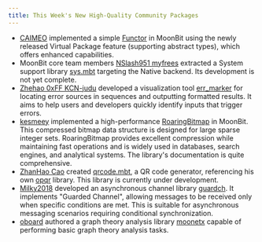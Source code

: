 ```yaml
---
title: This Week's New High-Quality Community Packages
---
```


- [CAIMEO](https://github.com/CAIMEOX) implemented a simple [Functor](https://github.com/CAIMEOX/functor) in MoonBit using the newly released Virtual Package feature (supporting abstract types), which offers enhanced capabilities.
- MoonBit core team members [NSlash951 myfrees](https://github.com/myfreess) extracted a System support library [sys.mbt](https://github.com/myfreess/sys.mbt) targeting the Native backend. Its development is not yet complete.
- [Zhehao 0xFF KCN-judu](https://github.com/KCN-judu) developed a visualization tool [err_marker](https://github.com/moonbit-community/err_marker) for locating error sources in sequences and outputting formatted results. It aims to help users and developers quickly identify inputs that trigger errors.
- [kesmeey](https://github.com/kesmeey) implemented a high-performance [RoaringBitmap](https://github.com/kesmeey/RoaringBitmap) in MoonBit. This compressed bitmap data structure is designed for large sparse integer sets. RoaringBitmap provides excellent compression while maintaining fast operations and is widely used in databases, search engines, and analytical systems. The library's documentation is quite comprehensive.
- [ZhanHao Cao](https://github.com/caozhanhao) created [qrcode.mbt](https://github.com/caozhanhao/qrcode.mbt), a QR code generator, referencing his own [opqr](https://github.com/caozhanhao/opqr) library. This library is currently under development.
- [Milky2018](https://github.com/Milky2018) developed an asynchronous channel library [guardch](https://github.com/Milky2018/guardch). It implements "Guarded Channel", allowing messages to be received only when specific conditions are met. This is suitable for asynchronous messaging scenarios requiring conditional synchronization.
- [oboard](https://github.com/oboard) authored a graph theory analysis library [moonetx](https://github.com/oboard/moonetx) capable of performing basic graph theory analysis tasks.
